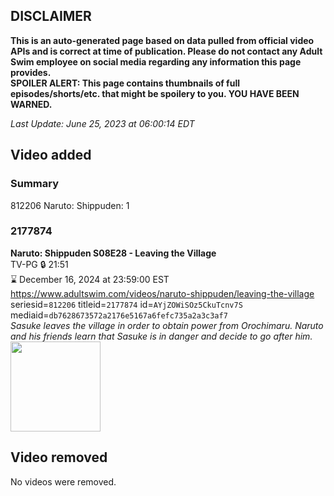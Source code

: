 ## DISCLAIMER
**This is an auto-generated page based on data pulled from official video APIs and is correct at time of publication. Please do not contact any Adult Swim employee on social media regarding any information this page provides.**  
**SPOILER ALERT: This page contains thumbnails of full episodes/shorts/etc. that might be spoilery to you. YOU HAVE BEEN WARNED.**  

_Last Update: June 25, 2023 at 06:00:14 EDT_
## Video added
### Summary
812206 Naruto: Shippuden: 1  
### 2177874
**Naruto: Shippuden S08E28 - Leaving the Village**  
TV-PG 🔒 21:51  
⌛ December 16, 2024 at 23:59:00 EST  
https://www.adultswim.com/videos/naruto-shippuden/leaving-the-village  
seriesid=`812206` titleid=`2177874` id=`AYjZOWiSOz5CkuTcnv7S` mediaid=`db7628673572a2176e5167a6fefc735a2a3c3af7`  
_Sasuke leaves the village in order to obtain power from Orochimaru. Naruto and his friends learn that Sasuke is in danger and decide to go after him._  
<a href="https://media.cdn.adultswim.com/uploads/20230624/thumbnails/2_2362410090-aslogothumbnail.png"><img src="https://media.cdn.adultswim.com/uploads/20230624/thumbnails/2_2362410090-aslogothumbnail.png" height="144px" /></a>
## Video removed
No videos were removed.  

